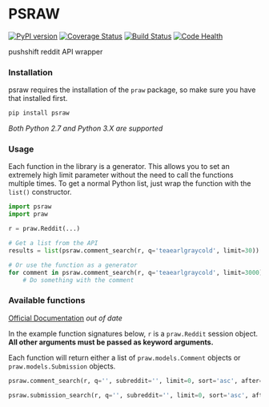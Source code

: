 PSRAW
===

[![PyPI version](https://badge.fury.io/py/psraw.svg)](https://badge.fury.io/py/psraw) [![Coverage Status](https://coveralls.io/repos/github/teaearlgraycold/psraw/badge.svg?branch=master)](https://coveralls.io/github/teaearlgraycold/psraw?branch=master) [![Build Status](https://travis-ci.org/teaearlgraycold/psraw.svg?branch=master)](https://travis-ci.org/teaearlgraycold/psraw) [![Code Health](https://landscape.io/github/teaearlgraycold/psraw/master/landscape.svg?style=flat)](https://landscape.io/github/teaearlgraycold/psraw/master)

pushshift reddit API wrapper

### Installation

psraw requires the installation of the `praw` package, so make sure
you have that installed first.

```bash
pip install psraw
```

*Both Python 2.7 and Python 3.X are supported*

### Usage

Each function in the library is a generator. This allows you to set an extremely
high limit parameter without the need to call the functions multiple times. To
get a normal Python list, just wrap the function with the `list()` constructor.

```python
import psraw
import praw

r = praw.Reddit(...)

# Get a list from the API
results = list(psraw.comment_search(r, q='teaearlgraycold', limit=30))

# Or use the function as a generator
for comment in psraw.comment_search(r, q='teaearlgraycold', limit=3000):
    # Do something with the comment
```

### Available functions

[Official Documentation](https://docs.google.com/document/d/171VdjT-QKJi6ul9xYJ4kmiHeC7t_3G31Ce8eozKp3VQ/edit) *out of date*

In the example function signatures below, `r` is a `praw.Reddit` session object.
**All other arguments must be passed as keyword arguments.**

Each function will return either a list of `praw.models.Comment` objects or
`praw.models.Submission` objects.

```python
psraw.comment_search(r, q='', subreddit='', limit=0, sort='asc', after=0, before=0)
```

```python
psraw.submission_search(r, q='', subreddit='', limit=0, sort='asc', after=0)
```
